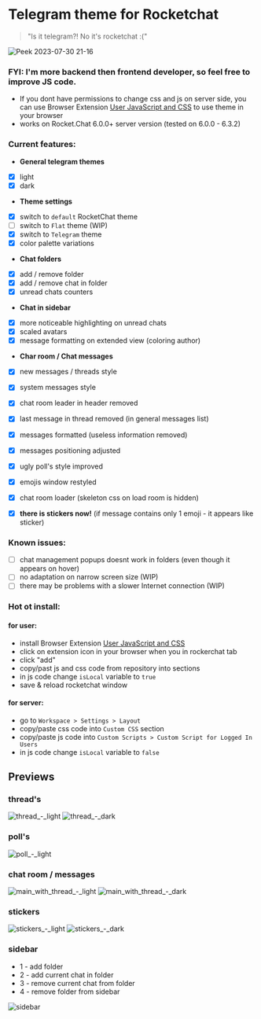 
# Telegram theme for Rocketchat
> "Is it telegram?! No it's rocketchat :("


![Peek 2023-07-30 21-16](https://github.com/mrFreeman-G/rocketchat-telegram-theme/assets/109005425/9b941018-18b4-423b-a464-6357a48236a3)



### FYI:  I'm more backend then frontend developer, so feel free to improve JS code.

- If you dont have permissions to change css and js on server side, you can use Browser Extension [User JavaScript and CSS](https://chrome.google.com/webstore/detail/user-javascript-and-css/nbhcbdghjpllgmfilhnhkllmkecfmpld) to use theme in your browser
- works on Rocket.Chat 6.0.0+ server version (tested on 6.0.0 - 6.3.2)

### Current features:
- **General telegram themes**
 - [x] light
 - [x] dark
- **Theme settings**
 - [x] switch to `default` RocketChat theme
 - [ ] switch to `Flat` theme (WIP)
 - [x] switch to `Telegram` theme
 - [x] color palette variations
- **Chat folders**
 - [x] add / remove folder
 - [x] add / remove chat in folder
 - [x] unread chats counters
- **Chat in sidebar**
 - [x] more noticeable highlighting on unread chats
 - [x] scaled avatars
 - [x] message formatting on extended view (coloring author)
- **Char room / Chat messages**
 - [x] new messages / threads style
 - [x] system messages style
 - [x] chat room leader in header removed
 - [x] last message in thread removed (in general messages list)
 - [x] messages formatted (useless information removed)
 - [x] messages positioning adjusted
 - [x] ugly poll's style improved
 - [x] emojis window restyled
 - [x] chat room loader (skeleton css on load room is hidden)
 - [x] **there is stickers now!** (if message contains only 1 emoji - it appears like sticker)


### Known issues:
 - [ ] chat management popups doesnt work in folders (even though it appears on hover)
 - [ ] no adaptation on narrow screen size (WIP)
 - [ ] there may be problems with a slower Internet connection (WIP)

### Hot ot install:
#### for user:
- install Browser Extension [User JavaScript and CSS](https://chrome.google.com/webstore/detail/user-javascript-and-css/nbhcbdghjpllgmfilhnhkllmkecfmpld)
- click on extension icon in your browser when you in rockerchat tab
- click "add"
- copy/past js and css code from repository into sections
- in js code change `isLocal` variable to `true`
- save & reload rocketchat window
#### for server:
- go to `Workspace > Settings > Layout`
- copy/paste css code into `Custom CSS` section
- copy/paste js code into `Custom Scripts > Custom Script for Logged In Users`
- in js code change `isLocal` variable to `false`


## Previews

### thread's
![thread_-_light](https://github.com/mrFreeman-G/rocketchat-telegram-theme/assets/109005425/802babaa-011f-4205-b24a-f89876331f78)
![thread_-_dark](https://github.com/mrFreeman-G/rocketchat-telegram-theme/assets/109005425/d722b9ab-2563-46e0-9386-af19719c515a)

### poll's
![poll_-_light](https://github.com/mrFreeman-G/rocketchat-telegram-theme/assets/109005425/26b08131-6860-4d56-87ac-5b390164f52c)

### chat room / messages
![main_with_thread_-_light](https://github.com/mrFreeman-G/rocketchat-telegram-theme/assets/109005425/19da027f-9179-470c-8f24-bc721287ae89)
![main_with_thread_-_dark](https://github.com/mrFreeman-G/rocketchat-telegram-theme/assets/109005425/155e627c-764e-4f37-95a7-37213243078f)

### stickers
![stickers_-_light](https://github.com/mrFreeman-G/rocketchat-telegram-theme/assets/109005425/99ab2c1a-992e-49b7-a5f1-44b0f21c442d)
![stickers_-_dark](https://github.com/mrFreeman-G/rocketchat-telegram-theme/assets/109005425/cadb7abb-2363-42a7-9706-1cd7da0c86dd)

### sidebar
- 1 - add folder 
- 2 - add current chat in folder
- 3 - remove current chat from folder
- 4 - remove folder from sidebar
  
![sidebar](https://github.com/mrFreeman-G/rocketchat-telegram-theme/assets/109005425/7d00ef0a-0fbe-4306-a4ec-8305b7a88764)

